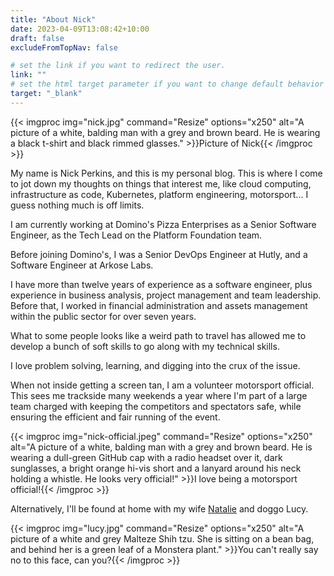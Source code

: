 ```yaml
---
title: "About Nick"
date: 2023-04-09T13:08:42+10:00
draft: false
excludeFromTopNav: false

# set the link if you want to redirect the user.
link: ""
# set the html target parameter if you want to change default behavior
target: "_blank"
---
```

{{< imgproc img="nick.jpg" command="Resize" options="x250" alt="A picture of a white, balding man with a grey and brown beard. He is wearing a black t-shirt and black rimmed glasses." >}}Picture of Nick{{< /imgproc >}}

My name is Nick Perkins, and this is my personal blog. This is where I come to jot down my thoughts on things that interest me, like cloud computing, infrastructure as code, Kubernetes, platform engineering, motorsport... I guess nothing much is off limits.

I am currently working at Domino's Pizza Enterprises as a Senior Software Engineer, as the Tech Lead on the Platform Foundation team.

Before joining Domino's, I was a Senior DevOps Engineer at Hutly, and a Software Engineer at Arkose Labs.

I have more than twelve years of experience as a software engineer, plus experience in business analysis, project management and team leadership. Before that, I worked in financial administration and assets management within the public sector for over seven years.

What to some people looks like a weird path to travel has allowed me to develop a bunch of soft skills to go along with my technical skills.

I love problem solving, learning, and digging into the crux of the issue.

When not inside getting a screen tan, I am a volunteer motorsport official. This sees me trackside many weekends a year where I'm part of a large team charged with keeping the competitors and spectators safe, while ensuring the efficient and fair running of the event.

{{< imgproc img="nick-official.jpeg" command="Resize" options="x250" alt="A picture of a white, balding man with a grey and brown beard. He is wearing a dull-green GitHub cap with a radio headset over it, dark sunglasses, a bright orange hi-vis short and a lanyard around his neck holding a whistle. He looks very official!" >}}I love being a motorsport official!{{< /imgproc >}}

Alternatively, I'll be found at home with my wife [Natalie](https://definatalie.com) and doggo Lucy.

{{< imgproc img="lucy.jpg" command="Resize" options="x250" alt="A picture of a white and grey Malteze Shih tzu. She is sitting on a bean bag, and behind her is a green leaf of a Monstera plant." >}}You can't really say no to this face, can you?{{< /imgproc >}}

